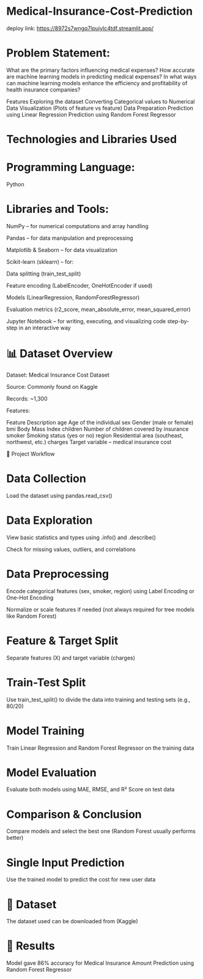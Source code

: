 # Medical-Insurance-Cost-Prediction
deploy link:
https://8972s7wngq7lpujylc4tdf.streamlit.app/
# Problem Statement:

What are the primary factors influencing medical expenses?
How accurate are machine learning models in predicting medical expenses?
In what ways can machine learning models enhance the efficiency and profitability of health insurance companies?

Features
Exploring the dataset
Converting Categorical values to Numerical
Data Visualization (Plots of feature vs feature)
Data Preparation
Prediction using Linear Regression
Prediction using Random Forest Regressor
# Technologies and Libraries Used
# Programming Language:
Python 

# Libraries and Tools:

NumPy – for numerical computations and array handling

Pandas – for data manipulation and preprocessing

Matplotlib & Seaborn – for data visualization

Scikit-learn (sklearn) – for:

Data splitting (train_test_split)

Feature encoding (LabelEncoder, OneHotEncoder if used)

Models (LinearRegression, RandomForestRegressor)

Evaluation metrics (r2_score, mean_absolute_error, mean_squared_error)

Jupyter Notebook – for writing, executing, and visualizing code step-by-step in an interactive way

# 📊 Dataset Overview
Dataset: Medical Insurance Cost Dataset

Source: Commonly found on Kaggle

Records: ~1,300

Features:

Feature	Description
age	Age of the individual
sex	Gender (male or female)
bmi	Body Mass Index
children	Number of children covered by insurance
smoker	Smoking status (yes or no)
region	Residential area (southeast, northwest, etc.)
charges	Target variable – medical insurance cost

🔁 Project Workflow
# Data Collection

Load the dataset using pandas.read_csv()

# Data Exploration

View basic statistics and types using .info() and .describe()

Check for missing values, outliers, and correlations

# Data Preprocessing

Encode categorical features (sex, smoker, region) using Label Encoding or One-Hot Encoding

Normalize or scale features if needed (not always required for tree models like Random Forest)

# Feature & Target Split

Separate features (X) and target variable (charges)

# Train-Test Split

Use train_test_split() to divide the data into training and testing sets (e.g., 80/20)

# Model Training

Train Linear Regression and Random Forest Regressor on the training data

# Model Evaluation

Evaluate both models using MAE, RMSE, and R² Score on test data

# Comparison & Conclusion

Compare models and select the best one (Random Forest usually performs better)

# Single Input Prediction

Use the trained model to predict the cost for new user data


# 📁 Dataset
The dataset used can be downloaded from (Kaggle) 
# 🔑 Results
Model gave 86% accuracy for Medical Insurance Amount Prediction using Random Forest Regressor
